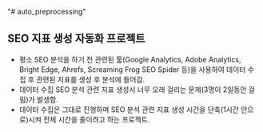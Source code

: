 "# auto_preprocessing" 

## SEO 지표 생성 자동화 프로젝트

- 평소 SEO 분석을 하기 전 관련된 툴(Google Analytics, Adobe Analytics, Bright Edge, Ahrefs, Screaming Frog SEO Spider 등)을 사용하여 데이터 수집 후 관련된 지표를 생성 후 분석에 들어감.
- 데이터 수집 SEO 분석 관련 지표 생성시 너무 오래 걸리는 문제(3명이 2일동안 걸림)가 발생함.
- 데이터 수집은 그대로 진행하며 SEO 분석 관련 지표 생성 시간을 단축(1시간 안으로)시켜 전체 시간을 줄이려고 하는 프로젝트.
